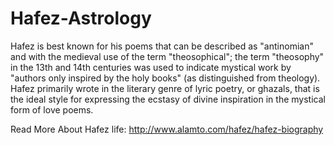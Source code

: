 # Hafez-Astrology
Hafez is best known for his poems that can be described as "antinomian" and with the medieval use of the term "theosophical"; the term "theosophy" in the 13th and 14th centuries was used to indicate mystical work by "authors only inspired by the holy books" (as distinguished from theology). 
Hafez primarily wrote in the literary genre of lyric poetry, or ghazals, that is the ideal style for expressing the ecstasy of divine inspiration in the mystical form of love poems. 

Read More About Hafez life: http://www.alamto.com/hafez/hafez-biography
